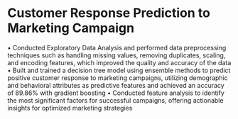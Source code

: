 # Customer Response Prediction to Marketing Campaign
•	Conducted Exploratory Data Analysis and performed data preprocessing techniques such as handling missing values, removing duplicates, scaling, and encoding features, which improved the quality and accuracy of the data
•	Built and trained a decision tree model using ensemble methods to predict positive customer response to marketing campaigns, utilizing demographic and behavioral attributes as predictive features and achieved an accuracy of 89.86% with gradient boosting
•	Conducted feature analysis to identify the most significant factors for successful campaigns, offering actionable insights for optimized marketing strategies
